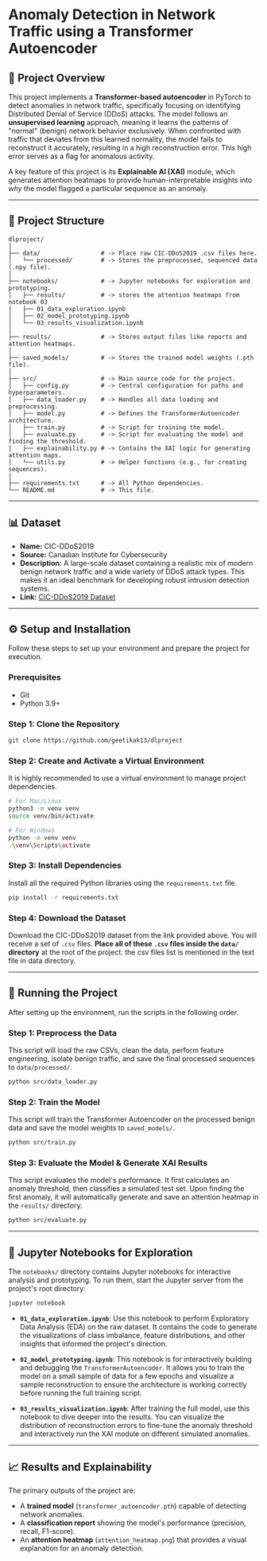 # Anomaly Detection in Network Traffic using a Transformer Autoencoder

## 📜 Project Overview

This project implements a **Transformer-based autoencoder** in PyTorch to detect anomalies in network traffic, specifically focusing on identifying Distributed Denial of Service (DDoS) attacks. The model follows an **unsupervised learning** approach, meaning it learns the patterns of "normal" (benign) network behavior exclusively. When confronted with traffic that deviates from this learned normality, the model fails to reconstruct it accurately, resulting in a high reconstruction error. This high error serves as a flag for anomalous activity.

A key feature of this project is its **Explainable AI (XAI)** module, which generates attention heatmaps to provide human-interpretable insights into *why* the model flagged a particular sequence as an anomaly.

-----

## 📁 Project Structure

```
dlproject/
│
├── data/                 # -> Place raw CIC-DDoS2019 .csv files here.
│   └── processed/        # -> Stores the preprocessed, sequenced data (.npy file).
│
├── notebooks/            # -> Jupyter notebooks for exploration and prototyping.
│   ├── results/          # -> stores the attention heatmaps from notebook 03
│   ├── 01_data_exploration.ipynb
│   ├── 02_model_prototyping.ipynb
│   └── 03_results_visualization.ipynb
│
├── results/              # -> Stores output files like reports and attention heatmaps.
│
├── saved_models/         # -> Stores the trained model weights (.pth file).
│
├── src/                  # -> Main source code for the project.
│   ├── config.py         # -> Central configuration for paths and hyperparameters.
│   ├── data_loader.py    # -> Handles all data loading and preprocessing.
│   ├── model.py          # -> Defines the TransformerAutoencoder architecture.
│   ├── train.py          # -> Script for training the model.
│   ├── evaluate.py       # -> Script for evaluating the model and finding the threshold.
│   ├── explainability.py # -> Contains the XAI logic for generating attention maps.
│   └── utils.py          # -> Helper functions (e.g., for creating sequences).
│
├── requirements.txt      # -> All Python dependencies.
└── README.md             # -> This file.
```

-----

## 📊 Dataset

  - **Name:** CIC-DDoS2019
  - **Source:** Canadian Institute for Cybersecurity
  - **Description:** A large-scale dataset containing a realistic mix of modern benign network traffic and a wide variety of DDoS attack types. This makes it an ideal benchmark for developing robust intrusion detection systems.
  - **Link:** [CIC-DDoS2019 Dataset](https://www.unb.ca/cic/datasets/ddos-2019.html)

-----

## ⚙️ Setup and Installation

Follow these steps to set up your environment and prepare the project for execution.

### Prerequisites

  - Git
  - Python 3.9+

### Step 1: Clone the Repository

```bash
git clone https://github.com/geetikak13/dlproject    
```

### Step 2: Create and Activate a Virtual Environment

It is highly recommended to use a virtual environment to manage project dependencies.

```bash
# For Mac/Linux
python3 -m venv venv
source venv/bin/activate

# For Windows
python -m venv venv
.\venv\Scripts\activate
```

### Step 3: Install Dependencies

Install all the required Python libraries using the `requirements.txt` file.

```bash
pip install -r requirements.txt
```

### Step 4: Download the Dataset

Download the CIC-DDoS2019 dataset from the link provided above. You will receive a set of `.csv` files. **Place all of these `.csv` files inside the `data/` directory** at the root of the project. the csv files list is mentioned in the text file in data directory.

-----

## 🚀 Running the Project

After setting up the environment, run the scripts in the following order.

### Step 1: Preprocess the Data

This script will load the raw CSVs, clean the data, perform feature engineering, isolate benign traffic, and save the final processed sequences to `data/processed/`.

```bash
python src/data_loader.py
```

### Step 2: Train the Model

This script will train the Transformer Autoencoder on the processed benign data and save the model weights to `saved_models/`.

```bash
python src/train.py
```

### Step 3: Evaluate the Model & Generate XAI Results

This script evaluates the model's performance. It first calculates an anomaly threshold, then classifies a simulated test set. Upon finding the first anomaly, it will automatically generate and save an attention heatmap in the `results/` directory.

```bash
python src/evaluate.py
```

-----

## 📓 Jupyter Notebooks for Exploration

The `notebooks/` directory contains Jupyter notebooks for interactive analysis and prototyping. To run them, start the Jupyter server from the project's root directory:

```bash
jupyter notebook
```

  - **`01_data_exploration.ipynb`**: Use this notebook to perform Exploratory Data Analysis (EDA) on the raw dataset. It contains the code to generate the visualizations of class imbalance, feature distributions, and other insights that informed the project's direction.

  - **`02_model_prototyping.ipynb`**: This notebook is for interactively building and debugging the `TransformerAutoencoder`. It allows you to train the model on a small sample of data for a few epochs and visualize a sample reconstruction to ensure the architecture is working correctly before running the full training script.

  - **`03_results_visualization.ipynb`**: After training the full model, use this notebook to dive deeper into the results. You can visualize the distribution of reconstruction errors to fine-tune the anomaly threshold and interactively run the XAI module on different simulated anomalies.

-----

## 📈 Results and Explainability

The primary outputs of the project are:

  - A **trained model** (`transformer_autoencoder.pth`) capable of detecting network anomalies.
  - A **classification report** showing the model's performance (precision, recall, F1-score).
  - An **attention heatmap** (`attention_heatmap.png`) that provides a visual explanation for an anomaly detection.
